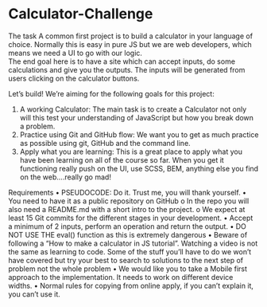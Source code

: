 # Calculator-Challenge

The task 
A common first project is to build a calculator in your language of choice. Normally this is easy 
in pure JS but we are web developers, which means we need a UI to go with our logic.  
The end goal here is to have a site which can accept inputs, do some calculations and give you 
the outputs. The inputs will be generated from users clicking on the calculator buttons. 

Let’s build! 
We’re aiming for the following goals for this project: 
1. A working Calculator: The main task is to create a Calculator not only will this test your 
understanding of JavaScript but how you break down a problem.  
2. Practice using Git and GitHub flow: We want you to get as much practice as possible 
using git, GitHub and the command line.  
3. Apply what you are learning: This is a great place to apply what you have been learning 
on all of the course so far. When you get it functioning really push on the UI, use SCSS, 
BEM,  anything else you find on the web....really go mad! 

Requirements 
• PSEUDOCODE: Do it. Trust me, you will thank yourself. 
• You need to have it as a public repository on GitHub 
    o In the repo you will also need a README.md with a short intro to the project. 
    o We expect at least 15 Git commits for the different stages in your development. 
• Accept a minimum of 2 inputs, perform an operation and return the output. 
• DO NOT USE THE eval() function as this is extremely dangerous 
• Beware of following a “How to make a calculator in JS tutorial”. Watching a video is not 
the same as learning to code. Some of the stuff you’ll have to do we won’t have covered 
but try your best to search to solutions to the next step of problem not the whole 
problem 
• We would like you to take a Mobile first approach to the implementation. It needs to 
work on different device widths. 
• Normal rules for copying from online apply, if you can’t explain it, you can’t use it. 
